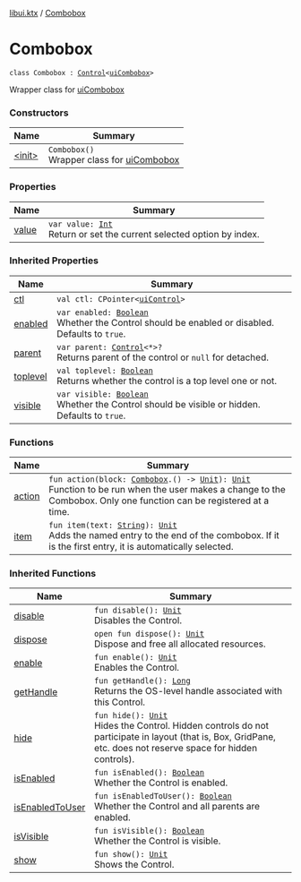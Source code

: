 [libui.ktx](../index.md) / [Combobox](./index.md)

# Combobox

`class Combobox : `[`Control`](../-control/index.md)`<`[`uiCombobox`](../../libui/ui-combobox.md)`>`

Wrapper class for [uiCombobox](../../libui/ui-combobox.md)

### Constructors

| Name | Summary |
|---|---|
| [&lt;init&gt;](-init-.md) | `Combobox()`<br>Wrapper class for [uiCombobox](../../libui/ui-combobox.md) |

### Properties

| Name | Summary |
|---|---|
| [value](value.md) | `var value: `[`Int`](https://kotlinlang.org/api/latest/jvm/stdlib/kotlin/-int/index.html)<br>Return or set the current selected option by index. |

### Inherited Properties

| Name | Summary |
|---|---|
| [ctl](../-control/ctl.md) | `val ctl: CPointer<`[`uiControl`](../../libui/ui-control/index.md)`>` |
| [enabled](../-control/enabled.md) | `var enabled: `[`Boolean`](https://kotlinlang.org/api/latest/jvm/stdlib/kotlin/-boolean/index.html)<br>Whether the Control should be enabled or disabled. Defaults to `true`. |
| [parent](../-control/parent.md) | `var parent: `[`Control`](../-control/index.md)`<*>?`<br>Returns parent of the control or `null` for detached. |
| [toplevel](../-control/toplevel.md) | `val toplevel: `[`Boolean`](https://kotlinlang.org/api/latest/jvm/stdlib/kotlin/-boolean/index.html)<br>Returns whether the control is a top level one or not. |
| [visible](../-control/visible.md) | `var visible: `[`Boolean`](https://kotlinlang.org/api/latest/jvm/stdlib/kotlin/-boolean/index.html)<br>Whether the Control should be visible or hidden. Defaults to `true`. |

### Functions

| Name | Summary |
|---|---|
| [action](action.md) | `fun action(block: `[`Combobox`](./index.md)`.() -> `[`Unit`](https://kotlinlang.org/api/latest/jvm/stdlib/kotlin/-unit/index.html)`): `[`Unit`](https://kotlinlang.org/api/latest/jvm/stdlib/kotlin/-unit/index.html)<br>Function to be run when the user makes a change to the Combobox. Only one function can be registered at a time. |
| [item](item.md) | `fun item(text: `[`String`](https://kotlinlang.org/api/latest/jvm/stdlib/kotlin/-string/index.html)`): `[`Unit`](https://kotlinlang.org/api/latest/jvm/stdlib/kotlin/-unit/index.html)<br>Adds the named entry to the end of the combobox. If it is the first entry, it is automatically selected. |

### Inherited Functions

| Name | Summary |
|---|---|
| [disable](../-control/disable.md) | `fun disable(): `[`Unit`](https://kotlinlang.org/api/latest/jvm/stdlib/kotlin/-unit/index.html)<br>Disables the Control. |
| [dispose](../-control/dispose.md) | `open fun dispose(): `[`Unit`](https://kotlinlang.org/api/latest/jvm/stdlib/kotlin/-unit/index.html)<br>Dispose and free all allocated resources. |
| [enable](../-control/enable.md) | `fun enable(): `[`Unit`](https://kotlinlang.org/api/latest/jvm/stdlib/kotlin/-unit/index.html)<br>Enables the Control. |
| [getHandle](../-control/get-handle.md) | `fun getHandle(): `[`Long`](https://kotlinlang.org/api/latest/jvm/stdlib/kotlin/-long/index.html)<br>Returns the OS-level handle associated with this Control. |
| [hide](../-control/hide.md) | `fun hide(): `[`Unit`](https://kotlinlang.org/api/latest/jvm/stdlib/kotlin/-unit/index.html)<br>Hides the Control. Hidden controls do not participate in layout (that is, Box, GridPane, etc. does not reserve space for hidden controls). |
| [isEnabled](../-control/is-enabled.md) | `fun isEnabled(): `[`Boolean`](https://kotlinlang.org/api/latest/jvm/stdlib/kotlin/-boolean/index.html)<br>Whether the Control is enabled. |
| [isEnabledToUser](../-control/is-enabled-to-user.md) | `fun isEnabledToUser(): `[`Boolean`](https://kotlinlang.org/api/latest/jvm/stdlib/kotlin/-boolean/index.html)<br>Whether the Control and all parents are enabled. |
| [isVisible](../-control/is-visible.md) | `fun isVisible(): `[`Boolean`](https://kotlinlang.org/api/latest/jvm/stdlib/kotlin/-boolean/index.html)<br>Whether the Control is visible. |
| [show](../-control/show.md) | `fun show(): `[`Unit`](https://kotlinlang.org/api/latest/jvm/stdlib/kotlin/-unit/index.html)<br>Shows the Control. |

